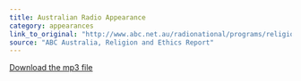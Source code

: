 ```yaml
---
title: Australian Radio Appearance
category: appearances
link_to_original: "http://www.abc.net.au/radionational/programs/religionandethicsreport/lawyer-karima-bennoune-fights-muslim-fundamentalists/5467994"
source: "ABC Australia, Religion and Ethics Report"
---
```

[Download the mp3 file](/assets/files/rer_20140521_1740.mp3)